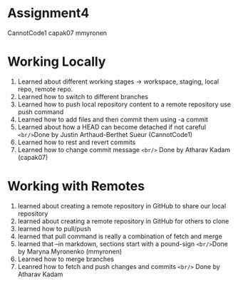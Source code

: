 # Assignment4

CannotCode1
capak07
mmyronen

# Working Locally

1. Learned about different working stages -> workspace, staging, local repo, remote repo.
2. Learned how to switch to different branches
3. Learned how to push local repository content to a remote repository use push command
4. Learned how to add files and then commit them using -a commit
5. Learned about how a HEAD can become detached if not careful
   `<br/>`Done by Justin Arthaud-Berthet Sueur (CannotCode1)
6. Learned how to rest and revert commits
7. Learned how to change commit message
   `<br/>` Done by Atharav Kadam (capak07)

# Working with Remotes

1. learned about creating a remote repository in GitHub to share our local repository
2. learned about creating a remote repository in GitHub for others to clone
3. learned how to pull/push
4. learned that pull command is really a combination of fetch and merge
5. learned that –in markdown, sections start with a pound-sign
   `<br/>`Done by Maryna Myronenko (mmyronen)
6. Learned how to merge branches
7. Leanred how to fetch and push changes and commits
   `<br/>` Done by Atharav Kadam
